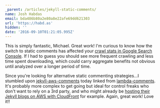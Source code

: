 ```yaml
---
_parent: /articles/jekyll-static-comments/
name: Josh Habdas
email: bda486b80a2e80a8e22afe69dd621303
url: 'https://habd.as'
hidden: ''
date: '2016-09-10T01:21:05.995Z'
---
```


This is simply fantastic, Michael. Great work! I'm curious to know how the
switch to static comments has affected your
[crawl stats in Google Search Console](https://www.google.com/webmasters/tools/crawl-stats?hl=en&siteUrl=https://alokprateek.in/).
If I had to guess you should see more frequent crawling and less time spent
downloading, which could carry aggregate benefits not obvious until analyzed
over a longer period of time.

Since you're looking for alternative static commenting strategies...I stumbled
upon [jekyll-aws-comments](https://github.com/ummels/jekyll-aws-comments) today
linked from [lambda-comments](https://github.com/jimpick/lambda-comments). It's
probably more complex to get going but ideal for control freaks who don't want
to rely on a 3rd party, and who might already be
[hosting their Jekyll blogs on AWS with CloudFront](https://habd.as/pagespeed-100-with-jekyll-s3-and-cloudfront/)
for example. Again, great work! Love it!!
